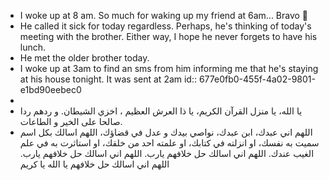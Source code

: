 - I woke up at 8 am. So much for waking up my friend at 6am... Bravo 👏
- He called it sick for today regardless. Perhaps, he's thinking of today's meeting with the brother. Either way, I hope he never forgets to have his lunch.
- He met the older brother today.
- I woke up at 3am to find an sms from him informing me that he's staying at his house tonight. It was sent at 2am
  id:: 677e0fb0-455f-4a02-9801-e1bd90eebec0
-
- يا الله، يا منزل القرآن الكريم، يا ذا العرش العظيم ، اخزي الشيطان. و ردهم ردا صالحا على الخير و الطاعات.
- اللهم اني عبدك، ابن عبدك، نواصي بيدك و عدل في قضاؤك، اللهم اسالك بكل اسم سميت به نفسك، او انزلته في كتابك، او علمته احد من خلقك، او استاثرت به في علم الغيب عندك. اللهم اني اسالك حل خلافهم يارب. اللهم اني اسالك حل خلافهم يارب. اللهم اني اسالك حل خلافهم يا الله يا كريم